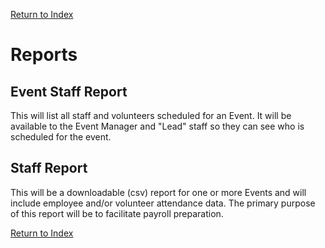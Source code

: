 [Return to Index](/docs/use_case.md)

# Reports

## Event Staff Report

This will list all staff and volunteers scheduled for an Event. It will be available to the Event Manager
and "Lead" staff so they can see who is scheduled for the event.

## Staff Report

This will be a downloadable (csv) report for one or more Events and will include employee and/or volunteer
attendance data. The primary purpose of this report will be to facilitate payroll preparation.


[Return to Index](/docs/use_case.md)

